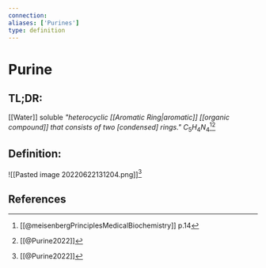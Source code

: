 ```yaml
---
connection:
aliases: ['Purines']
type: definition
---
```


# Purine

## TL;DR:
[[Water]] soluble *"heterocyclic [[Aromatic Ring|aromatic]] [[organic compound]] that consists of two \[condensed\] rings."* $C_5H_4N_4$[^1][^2]

## Definition:
![[Pasted image 20220622131204.png]][^2]

## References
[^1]: [[@meisenbergPrinciplesMedicalBiochemistry]] p.14
[^2]: [[@Purine2022]]